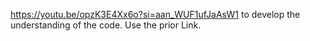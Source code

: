 https://youtu.be/opzK3E4Xx6o?si=aan_WUF1ufJaAsW1
to develop the understanding of the code. Use the prior Link.
